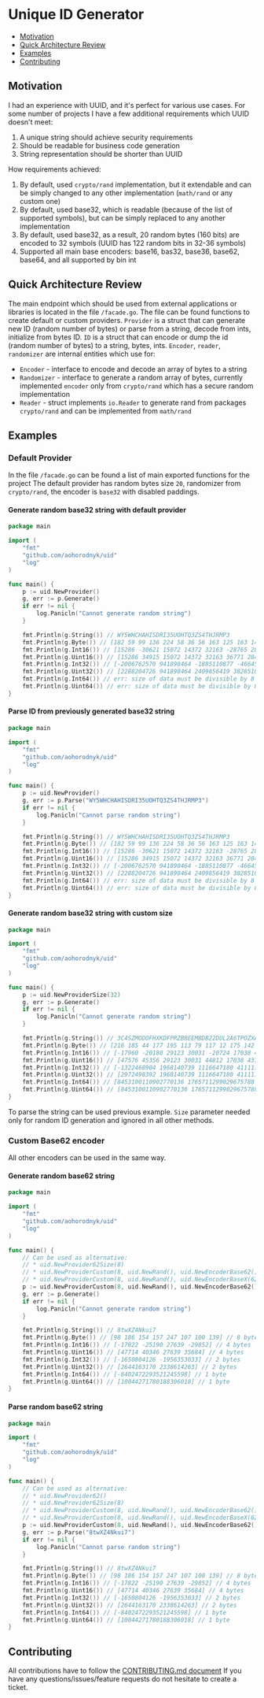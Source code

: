 # Unique ID Generator

* [Motivation](#motivation)
* [Quick Architecture Review](#quick-architecture-review)
* [Examples](#examples)
* [Contributing](#contributing)

## Motivation
I had an experience with UUID, and it's perfect for various use cases. For some number of projects I have a few additional requirements which UUID doesn't meet:
1. A unique string should achieve security requirements
1. Should be readable for business code generation
1. String representation should be shorter than UUID

How requirements achieved:
1. By default, used `crypto/rand` implementation, but it extendable and can be simply changed to any other implementation (`math/rand` or any custom one)
1. By default, used base32, which is readable (because of the list of supported symbols), but can be simply replaced to any another implementation
1. By default, used base32, as a result, 20 random bytes (160 bits) are encoded to 32 symbols (UUID has 122 random bits in 32-36 symbols)
1. Supported all main base encoders: base16, bas32, base36, base62, base64, and all supported by bin int

## Quick Architecture Review
The main endpoint which should be used from external applications or libraries is located in the file `/facade.go`.
The file can be found functions to create default or custom providers.
`Provider` is a struct that can generate new ID (random number of bytes) or parse from a string, decode from ints, initialize from bytes ID.
`ID` is a struct that can encode or dump the id (random number of bytes) to a string, bytes, ints.
`Encoder`, `reader`, `randomizer` are internal entities which use for:
* `Encoder` - interface to encode and decode an array of bytes to a string
* `Randomizer` - interface to generate a random array of bytes, currently implemented `encoder` only from `crypto/rand` which has a secure random implementation
* `Reader` - struct implements `io.Reader` to generate rand from packages `crypto/rand` and can be implemented from `math/rand` 

## Examples

### Default Provider
In the file `/facade.go` can be found a list of main exported functions for the project
The default provider has random bytes size `20`, randomizer from `crypto/rand`, the encoder is `base32` with disabled paddings.

#### Generate random base32 string with default provider
```go
package main

import (
	"fmt"
	"github.com/aohorodnyk/uid"
	"log"
)

func main() {
	p := uid.NewProvider()
	g, err := p.Generate()
	if err != nil {
		log.Panicln("Cannot generate random string")
	}

	fmt.Println(g.String()) // WY5WHCHAHISDRI35UOHTQ3ZS4THJRMP3
	fmt.Println(g.Byte()) // [182 59 99 136 224 58 36 56 163 125 163 143 56 111 50 228 206 152 177 251]
	fmt.Println(g.Int16()) // [15286 -30621 15072 14372 32163 -28765 28472 -7118 -26418 -1103]
	fmt.Println(g.Uint16()) // [15286 34915 15072 14372 32163 36771 28472 58418 39118 64433]
	fmt.Println(g.Int32()) // [-2006762570 941898464 -1885110877 -466456776 -72247090]
	fmt.Println(g.Uint32()) // [2288204726 941898464 2409856419 3828510520 4222720206]
	fmt.Println(g.Int64()) // err: size of data must be divisible by 8
	fmt.Println(g.Uint64()) // err: size of data must be divisible by 8
}
```

#### Parse ID from previously generated base32 string
```go
package main

import (
	"fmt"
	"github.com/aohorodnyk/uid"
	"log"
)

func main() {
	p := uid.NewProvider()
	g, err := p.Parse("WY5WHCHAHISDRI35UOHTQ3ZS4THJRMP3")
	if err != nil {
		log.Panicln("Cannot parse random string")
	}

	fmt.Println(g.String()) // WY5WHCHAHISDRI35UOHTQ3ZS4THJRMP3
	fmt.Println(g.Byte()) // [182 59 99 136 224 58 36 56 163 125 163 143 56 111 50 228 206 152 177 251]
	fmt.Println(g.Int16()) // [15286 -30621 15072 14372 32163 -28765 28472 -7118 -26418 -1103]
	fmt.Println(g.Uint16()) // [15286 34915 15072 14372 32163 36771 28472 58418 39118 64433]
	fmt.Println(g.Int32()) // [-2006762570 941898464 -1885110877 -466456776 -72247090]
	fmt.Println(g.Uint32()) // [2288204726 941898464 2409856419 3828510520 4222720206]
	fmt.Println(g.Int64()) // err: size of data must be divisible by 8
	fmt.Println(g.Uint64()) // err: size of data must be divisible by 8
}
```

#### Generate random base32 string with custom size
```go
package main

import (
	"fmt"
	"github.com/aohorodnyk/uid"
	"log"
)

func main() {
	p := uid.NewProviderSize(32)
	g, err := p.Generate()
	if err != nil {
		log.Panicln("Cannot generate random string")
	}

	fmt.Println(g.String()) // 3C4SZMODOFHXKDFPRZBBEEMBDB22DUL2A6TPOZXAHDAJJO56PGGQ
	fmt.Println(g.Byte()) // [216 185 44 177 195 113 79 117 12 175 142 66 18 17 129 24 117 161 209 122 7 166 247 102 224 56 192 148 187 190 121 141]
	fmt.Println(g.Int16()) // [-17960 -20180 29123 30031 -20724 17038 4370 6273 -24203 31441 -23033 26359 14560 -27456 -16709 -29319]
	fmt.Println(g.Uint16()) // [47576 45356 29123 30031 44812 17038 4370 6273 41333 31441 42503 26359 14560 38080 48827 36217]
	fmt.Println(g.Int32()) // [-1322468904 1968140739 1116647180 411111698 2060558709 1727505927 -1799341856 -1921401157]
	fmt.Println(g.Uint32()) // [2972498392 1968140739 1116647180 411111698 2060558709 1727505927 2495625440 2373566139]
	fmt.Println(g.Int64()) // [8453100110902770136 1765711299029675788 7419581462171722101 -8252355129315936032]
	fmt.Println(g.Uint64()) // [8453100110902770136 1765711299029675788 7419581462171722101 10194388944393615584]
}
```

To parse the string can be used previous example. `Size` parameter needed only for random ID generation and ignored in all other methods.

### Custom Base62 encoder
All other encoders can be used in the same way.

#### Generate random base62 string
```go
package main

import (
	"fmt"
	"github.com/aohorodnyk/uid"
	"log"
)

func main() {
	// Can be used as alternative:
	// * uid.NewProvider62Size(8)
	// * uid.NewProviderCustom(8, uid.NewRand(), uid.NewEncoderBase62())
	// * uid.NewProviderCustom(8, uid.NewRand(), uid.NewEncoderBaseX(62))
	p := uid.NewProviderCustom(8, uid.NewRand(), uid.NewEncoderBase62())
	g, err := p.Generate()
	if err != nil {
		log.Panicln("Cannot generate random string")
	}

	fmt.Println(g.String()) // 8twXZ4Nkui7
	fmt.Println(g.Byte()) // [98 186 154 157 247 107 100 139] // 8 bytes
	fmt.Println(g.Int16()) // [-17822 -25190 27639 -29852] // 4 bytes
	fmt.Println(g.Uint16()) // [47714 40346 27639 35684] // 4 bytes
	fmt.Println(g.Int32()) // [-1650804126 -1956353033] // 2 bytes
	fmt.Println(g.Uint32()) // [2644163170 2338614263] // 2 bytes
	fmt.Println(g.Int64()) // [-8402472293521245598] // 1 byte
	fmt.Println(g.Uint64()) // [10044271780188306018] // 1 byte
}
```

#### Parse random base62 string
```go
package main

import (
	"fmt"
	"github.com/aohorodnyk/uid"
	"log"
)

func main() {
	// Can be used as alternative:
	// * uid.NewProvider62()
	// * uid.NewProvider62Size(8)
	// * uid.NewProviderCustom(8, uid.NewRand(), uid.NewEncoderBase62())
	// * uid.NewProviderCustom(8, uid.NewRand(), uid.NewEncoderBaseX(62))
	p := uid.NewProviderCustom(8, uid.NewRand(), uid.NewEncoderBase62())
	g, err := p.Parse("8twXZ4Nkui7")
	if err != nil {
		log.Panicln("Cannot parse random string")
	}

	fmt.Println(g.String()) // 8twXZ4Nkui7
	fmt.Println(g.Byte()) // [98 186 154 157 247 107 100 139] // 8 bytes
	fmt.Println(g.Int16()) // [-17822 -25190 27639 -29852] // 4 bytes
	fmt.Println(g.Uint16()) // [47714 40346 27639 35684] // 4 bytes
	fmt.Println(g.Int32()) // [-1650804126 -1956353033] // 2 bytes
	fmt.Println(g.Uint32()) // [2644163170 2338614263] // 2 bytes
	fmt.Println(g.Int64()) // [-8402472293521245598] // 1 byte
	fmt.Println(g.Uint64()) // [10044271780188306018] // 1 byte
}
```

## Contributing
All contributions have to follow the [CONTRIBUTING.md document](https://github.com/aohorodnyk/uid/blob/main/CONTRIBUTING.md)
If you have any questions/issues/feature requests do not hesitate to create a ticket.
